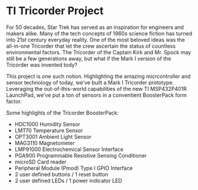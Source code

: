 # TI Tricorder Project

For 50 decades, Star Trek has served as an inspiration for engineers and makers alike. Many of the tech concepts of 1960s science fiction has turned into 21st century everyday reality.  One of the most beloved ideas was the all-in-one Tricorder that let the crew ascertain the status of countless environmental factors. The Tricorder of the Captain Kirk and Mr. Spock may still be a few generations away, but what if the Mark I version of the Tricorder was invented tody?

This project is one such notion.  Highlighting the amazing micrcontroller and sensor technology of today, we've built a Mark I Tricorder prototype.  Leveraging the out-of-this-world capabilities of the new TI MSP432P401R LaunchPad, we've put a ton of sensors in a conventient BoosterPack form factor.

Some highlights of the Tricorder BoosterPack:

- HDC1000 Humidity Sensor
- LMT70 Temperature Sensor
- OPT3001 Ambient Light Sensor
- MAG3110 Magnetometer
- LMP91000 Electrochemical Sensor Interface
- PGA900 Programmable Resistive Sensing Conditioner
- microSD Card reader
- Peripheral Module (Pmod) Type I GPIO Interface 
- 2 user defined buttons / 1 reset button
- 2 user defined LEDs / 1 power indicator LED
